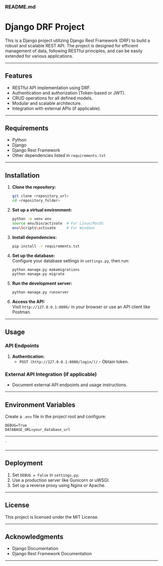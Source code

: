 ### **README.md**  

# **Django DRF Project**  

This is a Django project utilizing Django Rest Framework (DRF) to build a robust and scalable REST API. The project is designed for efficient management of data, following RESTful principles, and can be easily extended for various applications.

---

## **Features**  
- RESTful API implementation using DRF.  
- Authentication and authorization (Token-based or JWT).  
- CRUD operations for all defined models.  
- Modular and scalable architecture.  
- Integration with external APIs (if applicable).  

---

## **Requirements**  
- Python   
- Django  
- Django Rest Framework
- Other dependencies listed in `requirements.txt`  

---

## **Installation**  

1. **Clone the repository:**  
   ```bash
   git clone <repository_url>
   cd <repository_folder>
   ```

2. **Set up a virtual environment:**  
   ```bash
   python -m venv env
   source env/bin/activate  # For Linux/MacOS
   env\Scripts\activate     # For Windows
   ```

3. **Install dependencies:**  
   ```bash
   pip install -r requirements.txt
   ```

4. **Set up the database:**  
   Configure your database settings in `settings.py`, then run:  
   ```bash
   python manage.py makemigrations
   python manage.py migrate
   ```

5. **Run the development server:**  
   ```bash
   python manage.py runserver
   ```

6. **Access the API:**  
   Visit `http://127.0.0.1:8000/` in your browser or use an API client like Postman.

---

## **Usage**  

### **API Endpoints**  
1. **Authentication:**  
   - `POST (http://127.0.0.1:8000/login/)/` - Obtain token.  



### **External API Integration** (if applicable)  
- Document external API endpoints and usage instructions.

---

## **Environment Variables**  
Create a `.env` file in the project root and configure:  
```env
DEBUG=True  
DATABASE_URL=your_database_url  
```

---

`

---

## **Deployment**  

1. Set `DEBUG = False` in `settings.py`.  
2. Use a production server like Gunicorn or uWSGI.  
3. Set up a reverse proxy using Nginx or Apache.  


---



## **License**  
This project is licensed under the MIT License.  

---

## **Acknowledgments**  
- Django Documentation  
- Django Rest Framework Documentation  

---


